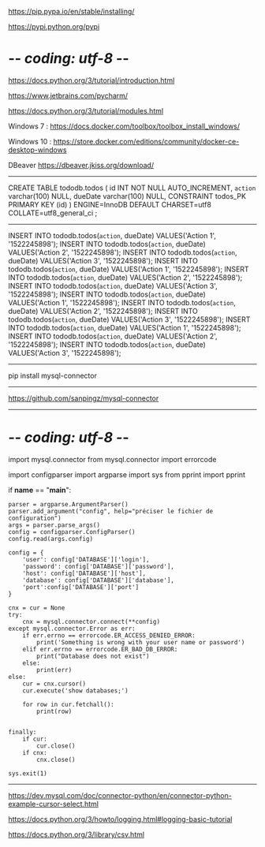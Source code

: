 https://pip.pypa.io/en/stable/installing/

https://pypi.python.org/pypi

# -*- coding: utf-8 -*-

https://docs.python.org/3/tutorial/introduction.html



https://www.jetbrains.com/pycharm/

https://docs.python.org/3/tutorial/modules.html

Windows 7 :
https://docs.docker.com/toolbox/toolbox_install_windows/

Windows 10 :
https://store.docker.com/editions/community/docker-ce-desktop-windows

DBeaver
https://dbeaver.jkiss.org/download/

---------------------------------------------------------------------------
CREATE TABLE tododb.todos (
	id INT NOT NULL AUTO_INCREMENT,
	`action` varchar(100) NULL,
	dueDate varchar(100) NULL,
	CONSTRAINT todos_PK PRIMARY KEY (id)
)
ENGINE=InnoDB
DEFAULT CHARSET=utf8
COLLATE=utf8_general_ci ;

---------------------------------------------------------------------------


INSERT INTO tododb.todos(`action`, dueDate) VALUES('Action 1', '1522245898');
INSERT INTO tododb.todos(`action`, dueDate) VALUES('Action 2', '1522245898');
INSERT INTO tododb.todos(`action`, dueDate) VALUES('Action 3', '1522245898');
INSERT INTO tododb.todos(`action`, dueDate) VALUES('Action 1', '1522245898');
INSERT INTO tododb.todos(`action`, dueDate) VALUES('Action 2', '1522245898');
INSERT INTO tododb.todos(`action`, dueDate) VALUES('Action 3', '1522245898');
INSERT INTO tododb.todos(`action`, dueDate) VALUES('Action 1', '1522245898');
INSERT INTO tododb.todos(`action`, dueDate) VALUES('Action 2', '1522245898');
INSERT INTO tododb.todos(`action`, dueDate) VALUES('Action 3', '1522245898');
INSERT INTO tododb.todos(`action`, dueDate) VALUES('Action 1', '1522245898');
INSERT INTO tododb.todos(`action`, dueDate) VALUES('Action 2', '1522245898');
INSERT INTO tododb.todos(`action`, dueDate) VALUES('Action 3', '1522245898');


---------------------------------------------------------------------------

pip install mysql-connector

---------------------------------------------------------------------------

https://github.com/sanpingz/mysql-connector

---------------------------------------------------------------------------

# -*- coding: utf-8 -*-
import mysql.connector
from mysql.connector import errorcode

import configparser
import argparse
import sys
from pprint import pprint


if __name__ == "__main__":
    
    parser = argparse.ArgumentParser()
    parser.add_argument("config", help="préciser le fichier de configuration")
    args = parser.parse_args()    
    config = configparser.ConfigParser()
    config.read(args.config)
        
    config = {
        'user': config['DATABASE']['login'],
        'password': config['DATABASE']['password'],
        'host': config['DATABASE']['host'],
        'database': config['DATABASE']['database'],
        'port':config['DATABASE']['port']
    }

    cnx = cur = None
    try:
        cnx = mysql.connector.connect(**config)
    except mysql.connector.Error as err:
        if err.errno == errorcode.ER_ACCESS_DENIED_ERROR:
            print('Something is wrong with your user name or password')
        elif err.errno == errorcode.ER_BAD_DB_ERROR:
            print("Database does not exist")
        else:
            print(err)
    else:
        cur = cnx.cursor()
        cur.execute('show databases;')
        
        for row in cur.fetchall():
            print(row)


    finally:
        if cur:
            cur.close()
        if cnx:
            cnx.close()
    
    sys.exit(1)            


---------------------------------------------------------------------------


https://dev.mysql.com/doc/connector-python/en/connector-python-example-cursor-select.html



https://docs.python.org/3/howto/logging.html#logging-basic-tutorial



https://docs.python.org/3/library/csv.html
